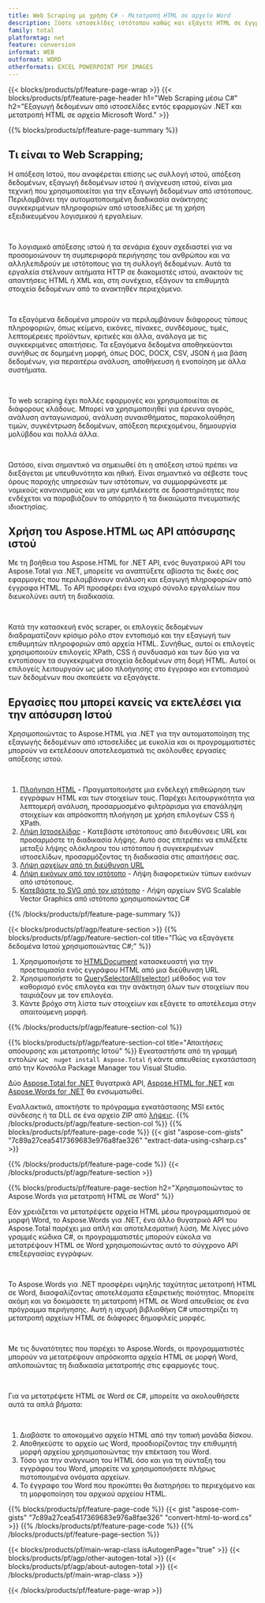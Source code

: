 ```yaml
---
title: Web Scraping με χρήση C# - Μετατροπή HTML σε αρχείο Word 
description: Ξύστε ιστοσελίδες ιστότοπου καθώς και εξάγετε HTML σε έγγραφα του Microsoft Word μέσω των εφαρμογών σας .NET ενσωματώνοντας τα API Aspose. 
family: total
platformtag: net
feature: conversion
informat: WEB
outformat: WORD
otherformats: EXCEL POWERPOINT PDF IMAGES
---
```

{{< blocks/products/pf/feature-page-wrap >}}
{{< blocks/products/pf/feature-page-header h1="Web Scraping μέσω C#" h2="Εξαγωγή δεδομένων από ιστοσελίδες εντός εφαρμογών .NET και μετατροπή HTML σε αρχεία Microsoft Word." >}}

{{% blocks/products/pf/feature-page-summary %}}

<h2 class="heading-border">Τι είναι το Web Scrapping;</h2>

<p>Η απόξεση Ιστού, που αναφέρεται επίσης ως συλλογή ιστού, απόξεση δεδομένων, εξαγωγή δεδομένων ιστού ή ανίχνευση ιστού, είναι μια τεχνική που χρησιμοποιείται για την εξαγωγή δεδομένων από ιστότοπους. Περιλαμβάνει την αυτοματοποιημένη διαδικασία ανάκτησης συγκεκριμένων πληροφοριών από ιστοσελίδες με τη χρήση εξειδικευμένου λογισμικού ή εργαλείων.</p><br />
<p>Το λογισμικό απόξεσης ιστού ή τα σενάρια έχουν σχεδιαστεί για να προσομοιώνουν τη συμπεριφορά περιήγησης του ανθρώπου και να αλληλεπιδρούν με ιστότοπους για τη συλλογή δεδομένων. Αυτά τα εργαλεία στέλνουν αιτήματα HTTP σε διακομιστές ιστού, ανακτούν τις απαντήσεις HTML ή XML και, στη συνέχεια, εξάγουν τα επιθυμητά στοιχεία δεδομένων από το ανακτηθέν περιεχόμενο.</p><br />

<p>Τα εξαγόμενα δεδομένα μπορούν να περιλαμβάνουν διάφορους τύπους πληροφοριών, όπως κείμενο, εικόνες, πίνακες, συνδέσμους, τιμές, λεπτομέρειες προϊόντων, κριτικές και άλλα, ανάλογα με τις συγκεκριμένες απαιτήσεις. Τα εξαγόμενα δεδομένα αποθηκεύονται συνήθως σε δομημένη μορφή, όπως DOC, DOCX, CSV, JSON ή μια βάση δεδομένων, για περαιτέρω ανάλυση, αποθήκευση ή ενοποίηση με άλλα συστήματα.</p><br />

<p>Το web scraping έχει πολλές εφαρμογές και χρησιμοποιείται σε διάφορους κλάδους. Μπορεί να χρησιμοποιηθεί για έρευνα αγοράς, ανάλυση ανταγωνισμού, ανάλυση συναισθήματος, παρακολούθηση τιμών, συγκέντρωση δεδομένων, απόξεση περιεχομένου, δημιουργία μολύβδου και πολλά άλλα.</p><br />

<p>Ωστόσο, είναι σημαντικό να σημειωθεί ότι η απόξεση ιστού πρέπει να διεξάγεται με υπευθυνότητα και ηθική. Είναι σημαντικό να σέβεστε τους όρους παροχής υπηρεσιών των ιστότοπων, να συμμορφώνεστε με νομικούς κανονισμούς και να μην εμπλέκεστε σε δραστηριότητες που ενδέχεται να παραβιάζουν το απόρρητο ή τα δικαιώματα πνευματικής ιδιοκτησίας.</p>

<h2 class="heading-border">Χρήση του Aspose.HTML ως API απόσυρσης ιστού</h2>

<p>Με τη βοήθεια του Aspose.HTML for .NET API, ενός θυγατρικού API του Aspose.Total για .NET, μπορείτε να αναπτύξετε αβίαστα τις δικές σας εφαρμογές που περιλαμβάνουν ανάλυση και εξαγωγή πληροφοριών από έγγραφα HTML. Το API προσφέρει ένα ισχυρό σύνολο εργαλείων που διευκολύνει αυτή τη διαδικασία.</p><br />

<p>Κατά την κατασκευή ενός scraper, οι επιλογείς δεδομένων διαδραματίζουν κρίσιμο ρόλο στον εντοπισμό και την εξαγωγή των επιθυμητών πληροφοριών από αρχεία HTML. Συνήθως, αυτοί οι επιλογείς χρησιμοποιούν επιλογείς XPath, CSS ή συνδυασμό και των δύο για να εντοπίσουν τα συγκεκριμένα στοιχεία δεδομένων στη δομή HTML. Αυτοί οι επιλογείς λειτουργούν ως μέσο πλοήγησης στο έγγραφο και εντοπισμού των δεδομένων που σκοπεύετε να εξαγάγετε.</p>

<h2 class="heading-border">Εργασίες που μπορεί κανείς να εκτελέσει για την απόσυρση Ιστού</h2>

<p>Χρησιμοποιώντας το Aspose.HTML για .NET για την αυτοματοποίηση της εξαγωγής δεδομένων από ιστοσελίδες με ευκολία και οι προγραμματιστές μπορούν να εκτελέσουν αποτελεσματικά τις ακόλουθες εργασίες απόξεσης ιστού.</p><br />

1. [Πλοήγηση HTML](https://docs.aspose.com/html/net/html-navigation/) - Πραγματοποιήστε μια ενδελεχή επιθεώρηση των εγγράφων HTML και των στοιχείων τους. Παρέχει λειτουργικότητα για λεπτομερή ανάλυση, προσαρμοσμένο φιλτράρισμα για επανάληψη στοιχείων και απρόσκοπτη πλοήγηση με χρήση επιλογέων CSS ή XPath.
2. [Λήψη Ιστοσελίδας](https://docs.aspose.com/html/net/download-website/) - Κατεβάστε ιστότοπους από διευθύνσεις URL και προσαρμόστε τη διαδικασία λήψης. Αυτό σας επιτρέπει να επιλέξετε μεταξύ λήψης ολόκληρου του ιστότοπου ή συγκεκριμένων ιστοσελίδων, προσαρμόζοντας τη διαδικασία στις απαιτήσεις σας.
3. [Λήψη αρχείων από τη διεύθυνση URL](https://docs.aspose.com/html/net/download-file-from-url/) 
4. [Λήψη εικόνων από τον ιστότοπο](https://docs.aspose.com/html/net/download-images-from-website/) - Λήψη διαφορετικών τύπων εικόνων από ιστότοπους.
5. [Κατεβάστε το SVG από τον ιστότοπο](https://docs.aspose.com/html/net/download-svg-from-website/) - Λήψη αρχείων SVG Scalable Vector Graphics από ιστότοπο χρησιμοποιώντας C#

{{% /blocks/products/pf/feature-page-summary  %}}

{{< blocks/products/pf/agp/feature-section >}}
{{% blocks/products/pf/agp/feature-section-col title="Πώς να εξαγάγετε δεδομένα Ιστού χρησιμοποιώντας C#;" %}}

1. Χρησιμοποιήστε το [HTMLDocument](https://reference.aspose.com/html/net/aspose.html/htmldocument/htmldocument/) κατασκευαστή για την προετοιμασία ενός εγγράφου HTML από μια διεύθυνση URL
2. Χρησιμοποιήστε το [QuerySelectorAll(selector)](https://reference.aspose.com/html/net/aspose.html.dom/document/queryselectorall/) μέθοδος για τον καθορισμό ενός επιλογέα και την ανάκτηση όλων των στοιχείων που ταιριάζουν με τον επιλογέα.
3. Κάντε βρόχο στη λίστα των στοιχείων και εξάγετε το αποτέλεσμα στην απαιτούμενη μορφή.
 
{{% /blocks/products/pf/agp/feature-section-col %}}

{{% blocks/products/pf/agp/feature-section-col title="Απαιτήσεις απόσυρσης και μετατροπής Ιστού" %}}
Εγκαταστήστε από τη γραμμή εντολών ως ``` nuget install Aspose.Total``` ή κάντε απευθείας εγκατάσταση από την Κονσόλα Package Manager του Visual Studio.

Δύο [Aspose.Total for .NET](https://products.aspose.com/total/net/) θυγατρικά API, [Aspose.HTML for .NET](https://products.aspose.com/html/net/) και [Aspose.Words for .NET](https://products.aspose.com/words/net/) θα ενσωματωθεί.

Εναλλακτικά, αποκτήστε το πρόγραμμα εγκατάστασης MSI εκτός σύνδεσης ή τα DLL σε ένα αρχείο ZIP από [λήψεις](https://releases.aspose.com/total/net).
{{% /blocks/products/pf/agp/feature-section-col %}}
{{% blocks/products/pf/feature-page-code %}}
{{< gist "aspose-com-gists" "7c89a27cea5417369683e976a8fae326" "extract-data-using-csharp.cs" >}}

{{% /blocks/products/pf/feature-page-code %}}
{{< /blocks/products/pf/agp/feature-section >}}

{{% blocks/products/pf/feature-page-section  h2="Χρησιμοποιώντας το Aspose.Words για μετατροπή HTML σε Word" %}}
<p>Εάν χρειάζεται να μετατρέψετε αρχεία HTML μέσω προγραμματισμού σε μορφή Word, το Aspose.Words για .NET, ένα άλλο θυγατρικό API του Aspose.Total παρέχει μια απλή και αποτελεσματική λύση. Με λίγες μόνο γραμμές κώδικα C#, οι προγραμματιστές μπορούν εύκολα να μετατρέψουν HTML σε Word χρησιμοποιώντας αυτό το σύγχρονο API επεξεργασίας εγγράφων.</p><br />

<p>Το Aspose.Words για .NET προσφέρει υψηλής ταχύτητας μετατροπή HTML σε Word, διασφαλίζοντας αποτελέσματα εξαιρετικής ποιότητας. Μπορείτε ακόμη και να δοκιμάσετε τη μετατροπή HTML σε Word απευθείας σε ένα πρόγραμμα περιήγησης. Αυτή η ισχυρή βιβλιοθήκη C# υποστηρίζει τη μετατροπή αρχείων HTML σε διάφορες δημοφιλείς μορφές.</p><br />

<p>Με τις δυνατότητες που παρέχει το Aspose.Words, οι προγραμματιστές μπορούν να μετατρέψουν απρόσκοπτα αρχεία HTML σε μορφή Word, απλοποιώντας τη διαδικασία μετατροπής στις εφαρμογές τους.</p><br />

<p>Για να μετατρέψετε HTML σε Word σε C#, μπορείτε να ακολουθήσετε αυτά τα απλά βήματα:</p><br />

1. Διαβάστε το αποκομμένο αρχείο HTML από την τοπική μονάδα δίσκου.
1. Αποθηκεύστε το αρχείο ως Word, προσδιορίζοντας την επιθυμητή μορφή αρχείου χρησιμοποιώντας την επέκταση του Word.
1. Τόσο για την ανάγνωση του HTML όσο και για τη σύνταξη του εγγράφου του Word, μπορείτε να χρησιμοποιήσετε πλήρως πιστοποιημένα ονόματα αρχείων.
1. Το έγγραφο του Word που προκύπτει θα διατηρήσει το περιεχόμενο και τη μορφοποίηση του αρχικού αρχείου HTML.

{{% blocks/products/pf/feature-page-code %}}
{{< gist "aspose-com-gists" "7c89a27cea5417369683e976a8fae326" "convert-html-to-word.cs" >}}
{{% /blocks/products/pf/feature-page-code  %}}
{{% /blocks/products/pf/feature-page-section %}}

{{< blocks/products/pf/main-wrap-class isAutogenPage="true" >}}
{{< blocks/products/pf/agp/other-autogen-total >}}
{{< blocks/products/pf/agp/about-autogen-total >}}
{{< /blocks/products/pf/main-wrap-class >}}

{{< /blocks/products/pf/feature-page-wrap >}}